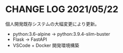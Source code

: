 # CHANGE LOG 2021/05/22

個人開発既存システムの大幅変更により更新。

* python:3.6-alpine -> python:3.9.4-slim-buster
* Flask -> FastAPI
* VSCode + Docker 開発環境構築
